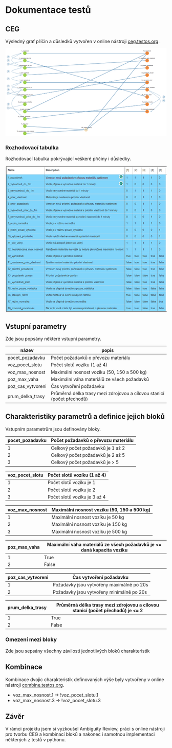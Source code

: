 # Dokumentace testů

## CEG

Výsledný graf přı́čin a důsledků vytvořen v online nástroji [ceg.testos.org](http://ceg.testos.org/).

![CEG](/ceg.png)

### Rozhodovací tabulka

Rozhodovací tabulka pokrývající veškeré příčiny i důsledky.

![Rozhodovací tabulka](/rozhodovaci_tabulka.png)

## Vstupní parametry

Zde jsou popsány některé vstupní parametry.

| název | popis |
|---|---|
| pocet_pozadavku | Počet požadavků o převozu materiálu |
| voz_pocet_slotu | Počet slotů vozíku (1 až 4) |
| voz_max_nosnost | Maximální nosnost vozíku (50, 150 a 500 kg) |
| poz_max_vaha | Maximální váha materiálů ze všech požadavků |
| poz_cas_vytvoreni | Čas vytvoření požadavku |
| prum_delka_trasy | Průměrná délka trasy mezi zdrojovou a cílovou stanicí (počet přechodů) |

## Charakteristiky parametrů a definice jejich bloků

Vstupním parametrům jsou definovány bloky.

| pocet_pozadavku | Počet požadavků o převozu materiálu |
|---|---|
| 1 | Celkový počet požadavků je 1 až 2 |
| 2 | Celkový počet požadavků je 2 až 5 |
| 3 | Celkový počet požadavků je > 5 |

| voz_pocet_slotu | Počet slotů vozíku (1 až 4) |
|---|---|
| 1 | Počet slotů vozíku je 1 |
| 2 | Počet slotů vozíku je 2 |
| 3 | Počet slotů vozíku je 3 až 4 |

| voz_max_nosnost | Maximální nosnost vozíku (50, 150 a 500 kg) |
|---|---|
| 1 | Maximální nosnost vozíku je 50 kg |
| 2 | Maximální nosnost vozíku je 150 kg |
| 3 | Maximální nosnost vozíku je 500 kg |

| poz_max_vaha | Maximální váha materiálů ze všech požadavků je <= daná kapacita vozíku |
|---|---|
| 1 | True |
| 2 | False |

| poz_cas_vytvoreni | Čas vytvoření požadavku |
|---|---|
| 1 | Požadavky jsou vytvořeny maximálně po 20s |
| 2 | Požadavky jsou vytvořeny minimálně po 20s |

| prum_delka_trasy | Průměrná délka trasy mezi zdrojovou a cílovou stanicí (počet přechodů) je <= 2 |
|---|---|
| 1 | True |
| 2 | False |

### Omezení mezi bloky

Zde jsou sepsány všechny závilosti jednotlivých bloků charakteristik

## Kombinace 

Kombinace dvojic charakteristik definovaných výše byly vytvořeny v online nástroji [combine.testos.org](https://combine.testos.org/).

- voz_max_nosnost.1 -> !voz_pocet_slotu.1
- voz_max_nosnost.3 -> !voz_pocet_slotu.3



## Závěr

V rámci projektu jsem si vyzkoušel Ambiguity Review, práci s online nástroji pro tvorbu CEG a kombinací bloků a nakonec i samotnou implementaci některých z testů v pythonu. 
